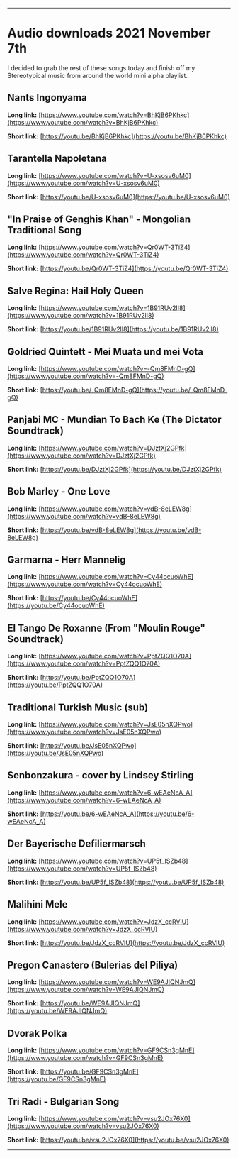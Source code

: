 
***

# Audio downloads 2021 November 7th

I decided to grab the rest of these songs today and finish off my Stereotypical music from around the world mini alpha playlist.

## Nants Ingonyama

**Long link:** [https://www.youtube.com/watch?v=BhKjB6PKhkc](https://www.youtube.com/watch?v=BhKjB6PKhkc)

**Short link:** [https://youtu.be/BhKjB6PKhkc](https://youtu.be/BhKjB6PKhkc)

## Tarantella Napoletana

**Long link:** [https://www.youtube.com/watch?v=U-xsosv6uM0](https://www.youtube.com/watch?v=U-xsosv6uM0)

**Short link:** [https://youtu.be/U-xsosv6uM0](https://youtu.be/U-xsosv6uM0)

## "In Praise of Genghis Khan" - Mongolian Traditional Song

**Long link:** [https://www.youtube.com/watch?v=Qr0WT-3TiZ4](https://www.youtube.com/watch?v=Qr0WT-3TiZ4)

**Short link:** [https://youtu.be/Qr0WT-3TiZ4](https://youtu.be/Qr0WT-3TiZ4)

## Salve Regina: Hail Holy Queen

**Long link:** [https://www.youtube.com/watch?v=1B91RUv2lI8](https://www.youtube.com/watch?v=1B91RUv2lI8)

**Short link:** [https://youtu.be/1B91RUv2lI8](https://youtu.be/1B91RUv2lI8)

## Goldried Quintett - Mei Muata und mei Vota

**Long link:** [https://www.youtube.com/watch?v=-Qm8FMnD-gQ](https://www.youtube.com/watch?v=-Qm8FMnD-gQ)

**Short link:** [https://youtu.be/-Qm8FMnD-gQ](https://youtu.be/-Qm8FMnD-gQ)

## Panjabi MC - Mundian To Bach Ke (The Dictator Soundtrack)

**Long link:** [https://www.youtube.com/watch?v=DJztXj2GPfk](https://www.youtube.com/watch?v=DJztXj2GPfk)

**Short link:** [https://youtu.be/DJztXj2GPfk](https://youtu.be/DJztXj2GPfk)

## Bob Marley - One Love

**Long link:** [https://www.youtube.com/watch?v=vdB-8eLEW8g](https://www.youtube.com/watch?v=vdB-8eLEW8g)

**Short link:** [https://youtu.be/vdB-8eLEW8g](https://youtu.be/vdB-8eLEW8g)

## Garmarna - Herr Mannelig

**Long link:** [https://www.youtube.com/watch?v=Cy44ocuoWhE](https://www.youtube.com/watch?v=Cy44ocuoWhE)

**Short link:** [https://youtu.be/Cy44ocuoWhE](https://youtu.be/Cy44ocuoWhE)

## El Tango De Roxanne (From "Moulin Rouge" Soundtrack)

**Long link:** [https://www.youtube.com/watch?v=PptZQQ1O70A](https://www.youtube.com/watch?v=PptZQQ1O70A)

**Short link:** [https://youtu.be/PptZQQ1O70A](https://youtu.be/PptZQQ1O70A)

## Traditional Turkish Music (sub)

**Long link:** [https://www.youtube.com/watch?v=JsE05nXQPwo](https://www.youtube.com/watch?v=JsE05nXQPwo)

**Short link:** [https://youtu.be/JsE05nXQPwo](https://youtu.be/JsE05nXQPwo)

## Senbonzakura - cover by Lindsey Stirling

**Long link:** [https://www.youtube.com/watch?v=6-wEAeNcA_A](https://www.youtube.com/watch?v=6-wEAeNcA_A)

**Short link:** [https://youtu.be/6-wEAeNcA_A](https://youtu.be/6-wEAeNcA_A)

## Der Bayerische Defiliermarsch

**Long link:** [https://www.youtube.com/watch?v=UP5f_lSZb48](https://www.youtube.com/watch?v=UP5f_lSZb48)

**Short link:** [https://youtu.be/UP5f_lSZb48](https://youtu.be/UP5f_lSZb48)

## Malihini Mele

**Long link:** [https://www.youtube.com/watch?v=JdzX_ccRVlU](https://www.youtube.com/watch?v=JdzX_ccRVlU)

**Short link:** [https://youtu.be/JdzX_ccRVlU](https://youtu.be/JdzX_ccRVlU)

## Pregon Canastero (Bulerias del Piliya)

**Long link:** [https://www.youtube.com/watch?v=WE9AJIQNJmQ](https://www.youtube.com/watch?v=WE9AJIQNJmQ)

**Short link:** [https://youtu.be/WE9AJIQNJmQ](https://youtu.be/WE9AJIQNJmQ)

## Dvorak Polka

**Long link:** [https://www.youtube.com/watch?v=GF9CSn3gMnE](https://www.youtube.com/watch?v=GF9CSn3gMnE)

**Short link:** [https://youtu.be/GF9CSn3gMnE](https://youtu.be/GF9CSn3gMnE)

## Tri Radi - Bulgarian Song

**Long link:** [https://www.youtube.com/watch?v=vsu2JOx76X0](https://www.youtube.com/watch?v=vsu2JOx76X0)

**Short link:** [https://youtu.be/vsu2JOx76X0](https://youtu.be/vsu2JOx76X0)

***

<!-- Quick copy and paste
**Long link:** []()

**Short link:** []()
!-->

